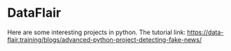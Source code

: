 # DataFlair
Here are some interesting projects in python. The tutorial link: https://data-flair.training/blogs/advanced-python-project-detecting-fake-news/
